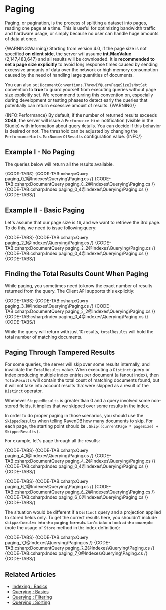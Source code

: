 ﻿# Paging

Paging, or pagination, is the process of splitting a dataset into pages, reading one page at a time. This is useful for optimizing bandwidth traffic and hardware usage, or simply because no user can handle huge amounts of data at once.

{WARNING:Warning}
Starting from version 4.0, if the page size is not specified **on client side**, the server will assume **int.MaxValue** (2,147,483,647) and all results will be downloaded. It is **recommended to set a page size explicitly** to avoid long response times caused by sending excessive amounts of data over the network or high memory consumption caused by the need of handling large quantities of documents.

You can also set `DocumentConventions.ThrowIfQueryPageSizeIsNotSet` convention to **true** to guard yourself from executing queries without page size explicitly set. We recommend turning this convention on, especially during development or testing phases to detect early the queries that potentially can return excessive amount of results.
{WARNING/}

{INFO:Performance}
By default, if the number of returned results exceeds **2048**, the server will issue a `Performance Hint` notification (visible in the Studio) with information about query details. You can decide if this behavior is desired or not. 
The threshold can be adjusted by changing the `PerformanceHints.MaxNumberOfResults` configuration value.
{INFO/}

## Example I - No Paging

The queries below will return all the results available.

{CODE-TABS}
{CODE-TAB:csharp:Query paging_0_1@Indexes\Querying\Paging.cs /}
{CODE-TAB:csharp:DocumentQuery paging_0_2@Indexes\Querying\Paging.cs /}
{CODE-TAB:csharp:Index paging_0_4@Indexes\Querying\Paging.cs /}
{CODE-TABS/}

## Example II - Basic Paging

Let's assume that our page size is `10`, and we want to retrieve the 3rd page. To do this, we need to issue following query:

{CODE-TABS}
{CODE-TAB:csharp:Query paging_2_1@Indexes\Querying\Paging.cs /}
{CODE-TAB:csharp:DocumentQuery paging_2_2@Indexes\Querying\Paging.cs /}
{CODE-TAB:csharp:Index paging_0_4@Indexes\Querying\Paging.cs /}
{CODE-TABS/}

## Finding the Total Results Count When Paging

While paging, you sometimes need to know the exact number of results returned from the query. The Client API supports this explicitly:

{CODE-TABS}
{CODE-TAB:csharp:Query paging_3_1@Indexes\Querying\Paging.cs /}
{CODE-TAB:csharp:DocumentQuery paging_3_2@Indexes\Querying\Paging.cs /}
{CODE-TAB:csharp:Index paging_0_4@Indexes\Querying\Paging.cs /}
{CODE-TABS/}

While the query will return with just 10 results, `totalResults` will hold the total number of matching documents.

## Paging Through Tampered Results

For some queries, the server will skip over some results internally, and invalidate the `TotalResults` value. When executing a `Distinct` query or index producing multiple index entries per document (a fanout index), then `TotalResults` will contain the total count of matching documents found, but it will not take into account results that were skipped as a result of the `Distinct` operator.

Whenever `SkippedResults` is greater than 0 and a query involved some non-stored fields, it implies that we skipped over some results in the index.
    
In order to do proper paging in those scenarios, you should use the `SkippedResults` when telling RavenDB how many documents to skip. For each page, the starting point should be `.Skip((currentPage * pageSize) + SkippedResults)`.

For example, let's page through all the results:

{CODE-TABS}
{CODE-TAB:csharp:Query paging_4_1@Indexes\Querying\Paging.cs /}
{CODE-TAB:csharp:DocumentQuery paging_4_2@Indexes\Querying\Paging.cs /}
{CODE-TAB:csharp:Index paging_0_4@Indexes\Querying\Paging.cs /}
{CODE-TABS/}

{CODE-TABS}
{CODE-TAB:csharp:Query paging_6_1@Indexes\Querying\Paging.cs /}
{CODE-TAB:csharp:DocumentQuery paging_6_2@Indexes\Querying\Paging.cs /}
{CODE-TAB:csharp:Index paging_6_0@Indexes\Querying\Paging.cs /}
{CODE-TABS/}

The situation would be different if a `Distinct` query and a projection applied to stored fields only. To get the correct results here, you shouldn't include `SkippedResults`
into the paging formula. Let's take a look at the example (note the usage of `Store` method in the index definition):

{CODE-TABS}
{CODE-TAB:csharp:Query paging_7_1@Indexes\Querying\Paging.cs /}
{CODE-TAB:csharp:DocumentQuery paging_7_2@Indexes\Querying\Paging.cs /}
{CODE-TAB:csharp:Index paging_7_0@Indexes\Querying\Paging.cs /}
{CODE-TABS/}

## Related Articles

- [Indexing : Basics](../../indexes/indexing-basics)
- [Querying : Basics](../../indexes/querying/basics)
- [Querying : Filtering](../../indexes/querying/filtering)
- [Querying : Sorting](../../indexes/querying/sorting)
